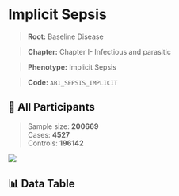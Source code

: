 # Implicit Sepsis

> **Root:** Baseline Disease  

> **Chapter:** Chapter I- Infectious and parasitic  

> **Phenotype:** Implicit Sepsis  

> **Code:** `AB1_SEPSIS_IMPLICIT`

## 🧪 All Participants  
> Sample size: **200669**  
> Cases: **4527**  
> Controls: **196142**
<img src="/Sensitive/Figures/ALL/Baseline/AB1_SEPSIS_IMPLICIT.png"/>

## 📊 Data Table
<CsvTableMRF src="/Sensitive/Data/ALL/Baseline/LG_AB1_SEPSIS_IMPLICIT.csv"/>

